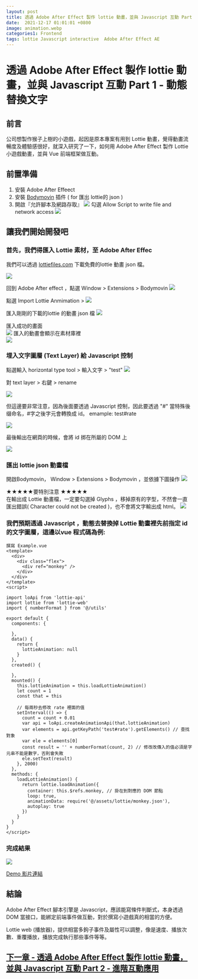 ```yaml
---
layout: post
title: 透過 Adobe After Effect 製作 lottie 動畫，並與 Javascript 互動 Part 1 - 動態替換文字
date:  2021-12-17 01:01:01 +0800
image: animation.webp
categories1: Frontend
tags: lottie Javascript interactive  Adobe After Effect AE
---
```

# 透過 Adobe After Effect 製作 lottie 動畫，並與 Javascript 互動 Part 1 - 動態替換文字

## 前言
公司想製作猴子上樹的小遊戲，起因是原本專案有用到 Lottie 動畫，覺得動畫流暢度及體驗感很好，就深入研究了一下，如何用 Adobe After Effect 製作 Lottie 小遊戲動畫，並與 Vue 前端框架做互動。

## 前置準備
1. 安裝 Adobe After Effeect
2. 安裝 [Bodymovin](https://exchange.adobe.com/creativecloud.details.12557.bodymovin.html) 插件 ( for 匯出 lottie的 json )
3. 開啟『允許腳本及網路存取』
![](https://i.imgur.com/qBAg2lw.png)
勾選 Allow Script to write file and network access
![](https://i.imgur.com/7yrXojv.png)

## 讓我們開始開發吧
### 首先，我們得匯入 Lottie 素材，至 Adobe After Effec
我們可以透過 [lottiefiles.com](https://lottiefiles.com/search?q=time&category=animations) 下載免費的lottie 動畫 json 檔。

![](https://i.imgur.com/D3p5hYV.png)

回到 Adobe After effect ，點選 Window > Extensions > Bodymovin 
![](https://i.imgur.com/ZQ4aAPc.png)

點選 Import Lottie Anmimation >
![](https://i.imgur.com/gyIyKMW.png)

匯入剛剛的下載的lottie 的動畫 json 檔
![](https://i.imgur.com/eS2T4XB.png)

匯入成功的畫面  
![](https://i.imgur.com/mAPQE2h.png)
匯入的動畫會顯示在素材庫裡  
![](https://i.imgur.com/JP58uy0.png)

### 埋入文字圖層 (Text Layer) 給 Javascript 控制
點選輸入 horizontal type tool > 輸入文字 > "test"
![](https://i.imgur.com/coRZDF3.png)

對 text layer > 右鍵 > rename 

![](https://i.imgur.com/NlO1Zym.png)


但這邊要非常注意，因為後面要透過 Javascript 控制，因此要透過 "#" 當特殊後缀命名，#字之後字元會轉換成 id。 emample: test#rate

![](https://i.imgur.com/gbS5dHq.png)

最後輸出在網頁的時候，會將 id 挷在所屬的 DOM 上

![](https://i.imgur.com/77LUp7j.png)

### 匯出 lottie json 動畫檔
開啟Bodymovin， Window > Extensions > Bodymovin ，並依據下圖操作
![](https://i.imgur.com/YBTNZPW.png)

★★★★★要特別注意 ★★★★★   
在輸出成 Lottie 動畫檔，一定要勾選掉 Glyphs ，移掉原有的字型，不然會一直匯出錯誤( Character could not be created )，也不會將文字輸出成 html。
![](https://i.imgur.com/QxeOZRV.png)

### 我們預期透過 Javascript ，動態去替換掉 Lottie 動畫裡先前指定 id 的文字圖層，這邊以vue 程式碼為例:

```
撰寫 Example.vue 
<template>
  <div>
    <div class="flex">
      <div ref="monkey" />
    </div>
  </div>
</template>
<script>

import loApi from 'lottie-api'
import lottie from 'lottie-web'
import { numberFormat } from '@/utils'

export default {
  components: {

  },
  data() {
    return {
      lottieAnimation: null
    }
  },
  created() {

  },
  mounted() {
    this.lottieAnimation = this.loadLottieAnimation()
    let count = 1
    const that = this

    // 每兩秒去修改 rate 裡面的值
    setInterval(() => {
      count = count + 0.01
      var api = loApi.createAnimationApi(that.lottieAnimation)
      var elements = api.getKeyPath('test#rate').getElements() // 查找對象
      var ele = elements[0]
      const result = '' + numberFormat(count, 2) // 修改改傳入的值必須是字元串不能是數字，否則會失敗
      ele.setText(result)
    }, 2000)
  },
  methods: {
    loadLottieAnimation() {
      return lottie.loadAnimation({
        container: this.$refs.monkey, // 掛在到對應的 DOM 節點
        loop: true,
        animationData: require('@/assets/lottie/monkey.json'),
        autoplay: true
      })
    }
  }
}
</script>

```

### 完成結果
![](https://i.imgur.com/u7pN1F2.png)

[Demo 影片連結](https://www.loom.com/share/c882bb074441462bb1f926f2a39cf7d2)

## 結論
Adobe After Effect 腳本引擎是 Javascript，應該能寫條件判斷式，本身透過DOM 當接口，能綁定前端事件做互動，對於撰寫小遊戲真的相當的方便。  

Lottie web (播放器)，提供相當多鉤子事件及屬性可以調整，像是速度、播放次數、重覆播放，播放完成執行那些事件等等。

## [下一章 - 透過 Adobe After Effect 製作 lottie 動畫，並與 Javascript 互動 Part 2 - 進階互動應用](https://blog.markkulab.net/2022/05/26/live-streaming-player/)

